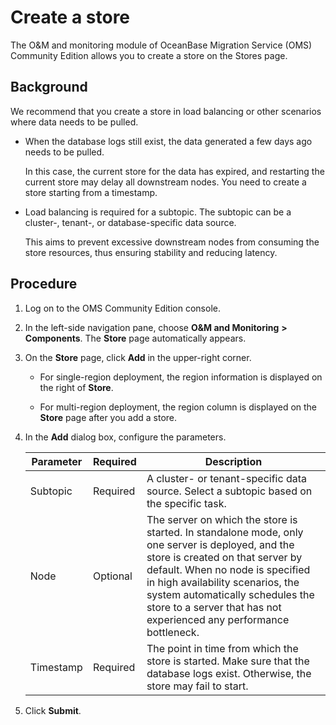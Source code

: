 # Create a store

The O\&M and monitoring module of OceanBase Migration Service (OMS) Community Edition allows you to create a store on the Stores page.

## Background

We recommend that you create a store in load balancing or other scenarios where data needs to be pulled.

* When the database logs still exist, the data generated a few days ago needs to be pulled.

  In this case, the current store for the data has expired, and restarting the current store may delay all downstream nodes. You need to create a store starting from a timestamp.
  
* Load balancing is required for a subtopic. The subtopic can be a cluster-, tenant-, or database-specific data source.

  This aims to prevent excessive downstream nodes from consuming the store resources, thus ensuring stability and reducing latency.
  
## Procedure

1. Log on to the OMS Community Edition console.

2. In the left-side navigation pane, choose **O\&M and Monitoring** **\>** **Components**. The **Store** page automatically appears.

3. On the **Store** page, click **Add** in the upper-right corner.

   * For single-region deployment, the region information is displayed on the right of **Store**.

   * For multi-region deployment, the region column is displayed on the **Store** page after you add a store.

4. In the **Add** dialog box, configure the parameters.

   | Parameter | Required |                                                                                                                                                               Description                                                                                                                                                               |
   |-----------|----------|-----------------------------------------------------------------------------------------------------------------------------------------------------------------------------------------------------------------------------------------------------------------------------------------------------------------------------------------|
   | Subtopic  | Required | A cluster- or tenant-specific data source. Select a subtopic based on the specific task.                                                                                                                                                                                                                                                |
   | Node      | Optional | The server on which the store is started.  In standalone mode, only one server is deployed, and the store is created on that server by default. When no node is specified in high availability scenarios, the system automatically schedules the store to a server that has not experienced any performance bottleneck. |
   | Timestamp | Required | The point in time from which the store is started.  Make sure that the database logs exist. Otherwise, the store may fail to start.                                                                                                                                                                                     |

5. Click **Submit**.
